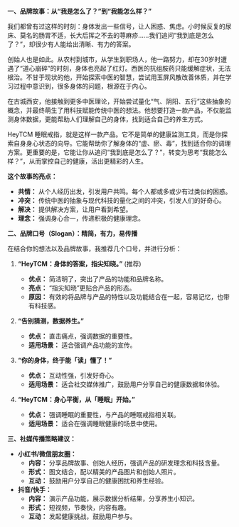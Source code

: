 
**一、品牌故事：从“我是怎么了？”到“我能怎么样？”**

我们都曾有过这样的时刻：身体发出一些信号，让人困惑、焦虑。小时候反复的尿床、莫名的肠胃不适，长大后挥之不去的荨麻疹……我们追问“我到底是怎么了？”，却很少有人能给出清晰、有力的答案。

创始人也是如此。从农村到城市，从学生到职场人，他一路努力，却在30岁时遭遇了“道心崩碎”的时刻，身体也亮起了红灯。西医的抗组胺药只能缓解症状，无法根治。不甘于现状的他，开始探索中医的智慧，尝试用玉屏风散改善体质，并在学习过程中意识到，很多身体的问题，根源在于内心。

在古城西安，他接触到更多中医理论，开始尝试量化“气、阴阳、五行”这些抽象的概念，并最终萌生了用科技赋能传统中医的想法。他想要打造一款产品，不仅能监测身体数据，更能帮助人们理解自己的身体，找到适合自己的养生方式。

HeyTCM 睡眠戒指，就是这样一款产品。它不是简单的健康监测工具，而是你探索自身身心状态的向导。它能帮助你了解身体的“虚、瘀、毒”，找到适合你的调理方案。更重要的是，它能让你从追问“我到底是怎么了？”，转变为思考“我能怎么样？”，从而掌控自己的健康，活出更精彩的人生。

**这个故事的亮点：**

*   **共情：** 从个人经历出发，引发用户共鸣。每个人都或多或少有过类似的困惑。
*   **冲突：** 传统中医的抽象与现代科技的量化之间的冲突，引发人们的好奇心。
*   **解决：** 提供解决方案，让用户看到希望。
*   **理念：** 强调身心合一，传递积极的健康理念。

**二、品牌口号（Slogan）：精简，有力，易传播**

在结合你的想法以及品牌故事，我推荐几个口号，并进行分析：

1.  **“HeyTCM：身体的答案，指尖知晓。”** (推荐)
    *   **优点：** 简洁明了，突出了产品的功能和品牌名称。
    *   **亮点：** “指尖知晓”更贴合产品的形态。
    *   **原因：** 有效的将品牌与产品的特性以及功能结合在一起，容易记忆，也带有科技感。

2.  **“告别猜测，数据养生。”**
    *   **优点：** 直击痛点，强调数据的重要性。
    *   **适用场景：** 适合强调产品功能的宣传。

3.  **“你的身体，终于能「读」懂了！”**
    *   **优点：** 互动性强，引发好奇心。
    *   **适用场景：** 适合社交媒体推广，鼓励用户分享自己的健康数据和体验。

4.  **“HeyTCM：身心平衡，从「睡眠」开始。”**
    *   **优点：** 强调睡眠的重要性，与产品的睡眠戒指相关联。
    *   **适用场景：** 适合在强调睡眠健康的场景中使用。

**三、社媒传播策略建议：**

*   **小红书/微信朋友圈：**
    *   **内容：** 分享品牌故事、创始人经历，强调产品的研发理念和科技含量。
    *   **形式：** 图文结合，配以精美的产品图片和创始人照片。
    *   **互动：** 鼓励用户分享自己的健康困扰和养生经验。
*   **抖音/快手：**
    *   **内容：** 演示产品功能，展示数据分析结果，分享养生小知识。
    *   **形式：** 短视频，节奏快，内容有趣。
    *   **互动：** 发起健康挑战，鼓励用户参与。


